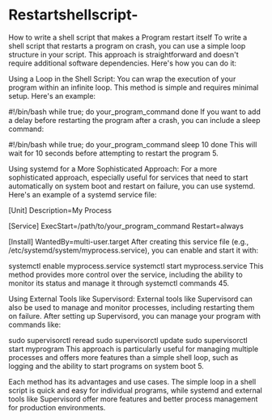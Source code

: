 # Restartshellscript-
How to write a shell script that makes a Program restart itself 
To write a shell script that restarts a program on crash, you can use a simple loop structure in your script. This approach is straightforward and doesn't require additional software dependencies. Here's how you can do it:

Using a Loop in the Shell Script:
You can wrap the execution of your program within an infinite loop. This method is simple and requires minimal setup. Here's an example:

#!/bin/bash
while true; do
  your_program_command
done
If you want to add a delay before restarting the program after a crash, you can include a sleep command:

#!/bin/bash
while true; do
  your_program_command
  sleep 10
done
This will wait for 10 seconds before attempting to restart the program 5.

Using systemd for a More Sophisticated Approach:
For a more sophisticated approach, especially useful for services that need to start automatically on system boot and restart on failure, you can use systemd. Here's an example of a systemd service file:

[Unit]
Description=My Process

[Service]
ExecStart=/path/to/your_program_command
Restart=always

[Install]
WantedBy=multi-user.target
After creating this service file (e.g., /etc/systemd/system/myprocess.service), you can enable and start it with:

systemctl enable myprocess.service
systemctl start myprocess.service
This method provides more control over the service, including the ability to monitor its status and manage it through systemctl commands 45.

Using External Tools like Supervisord:
External tools like Supervisord can also be used to manage and monitor processes, including restarting them on failure. After setting up Supervisord, you can manage your program with commands like:

sudo supervisorctl reread
sudo supervisorctl update
sudo supervisorctl start myprogram
This approach is particularly useful for managing multiple processes and offers more features than a simple shell loop, such as logging and the ability to start programs on system boot 5.

Each method has its advantages and use cases. The simple loop in a shell script is quick and easy for individual programs, while systemd and external tools like Supervisord offer more features and better process management for production environments.

